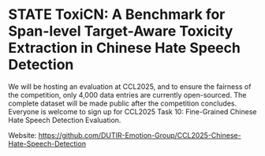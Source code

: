 # STATE ToxiCN: A Benchmark for Span-level Target-Aware Toxicity Extraction in Chinese Hate Speech Detection

We will be hosting an evaluation at CCL2025, and to ensure the fairness of the competition, only 4,000 data entries are currently open-sourced. The complete dataset will be made public after the competition concludes. Everyone is welcome to sign up for CCL2025 Task 10: Fine-Grained Chinese Hate Speech Detection Evaluation.

Website: https://github.com/DUTIR-Emotion-Group/CCL2025-Chinese-Hate-Speech-Detection
